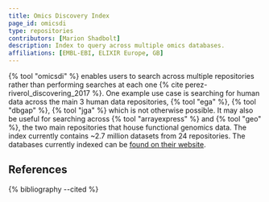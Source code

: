 ```yaml
---
title: Omics Discovery Index
page_id: omicsdi
type: repositories
contributors: [Marion Shadbolt]
description: Index to query across multiple omics databases.
affiliations: [EMBL-EBI, ELIXIR Europe, GB]
---
```


{% tool "omicsdi" %} enables users to search across multiple repositories rather than performing searches at each one {% cite perez-riverol_discovering_2017 %}. One example use case is searching for human data across the main 3 human data repositories, {% tool "ega" %}, {% tool "dbgap" %}, {% tool "jga" %} which is not otherwise possible. It may also be useful for searching across {% tool "arrayexpress" %} and {% tool "geo" %}, the two main repositories that house functional genomics data. The index currently contains ~2.7 million datasets from 24 repositories. The databases currently indexed can be [found on their website](https://www.omicsdi.org/database).

## References

{% bibliography --cited %}